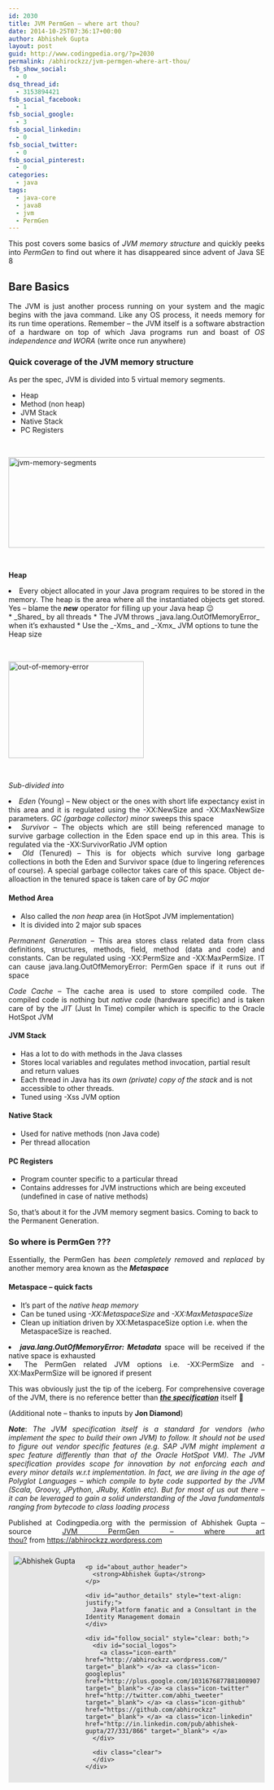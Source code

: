 ```yaml
---
id: 2030
title: JVM PermGen – where art thou?
date: 2014-10-25T07:36:17+00:00
author: Abhishek Gupta
layout: post
guid: http://www.codingpedia.org/?p=2030
permalink: /abhirockzz/jvm-permgen-where-art-thou/
fsb_show_social:
  - 0
dsq_thread_id:
  - 3153894421
fsb_social_facebook:
  - 1
fsb_social_google:
  - 3
fsb_social_linkedin:
  - 0
fsb_social_twitter:
  - 0
fsb_social_pinterest:
  - 0
categories:
  - java
tags:
  - java-core
  - java8
  - jvm
  - PermGen
---
```

<p style="text-align: justify;">
  This post covers some basics of <em>JVM memory structure </em>and quickly peeks into <em>PermGen</em> to find out where it has disappeared since advent of Java SE 8
</p>

## **Bare Basics**

<p style="text-align: justify;">
  The JVM is just another process running on your system and the magic begins with the java command. Like any OS process, it needs memory for its run time operations. Remember – the JVM itself is a software abstraction of a hardware on top of which Java programs run and boast of <em>OS independence and WORA</em> (write once run anywhere)<!--more-->
</p>

### **Quick coverage of the JVM memory structure**

As per the spec, JVM is divided into 5 virtual memory segments.

  * Heap
  * Method (non heap)
  * JVM Stack
  * Native Stack
  * PC Registers

&nbsp;

[<img class="aligncenter wp-image-847 size-full" src="http://abhirockzz.files.wordpress.com/2014/08/jvm-memory-segments1.jpg?w=960&h=269" alt="jvm-memory-segments" width="640" height="178" />](https://abhirockzz.files.wordpress.com/2014/08/jvm-memory-segments1.jpg)

&nbsp;

**Heap**

<li style="text-align: justify;">
  Every object allocated in your Java program requires to be stored in the memory. The heap is the area where all the instantiated objects get stored. Yes – blame the <em><strong>new</strong></em> operator for filling up your Java heap <span class="wp-smiley wp-emoji wp-emoji-wink" title=";-)">😉</span>
</li>
  * _Shared_ by all threads
  * The JVM throws _<span class="skimlinks-unlinked">java.lang.OutOfMemoryError</span>_ when it’s exhausted
  * Use the _-Xms_ and _-Xmx_ JVM options to tune the Heap size

&nbsp;

[<img class="aligncenter size-full wp-image-904" src="http://abhirockzz.files.wordpress.com/2014/09/out-of-memory-error.jpg?w=640" alt="out-of-memory-error" width="266" height="190" />](https://abhirockzz.files.wordpress.com/2014/09/out-of-memory-error.jpg)

&nbsp;

_Sub-divided into_

<li style="text-align: justify;">
  <em>Eden</em> (Young) – New object or the ones with short life expectancy exist in this area and it is regulated using the -XX:NewSize and -XX:MaxNewSize parameters. <em>GC (garbage collector) minor</em> sweeps this space
</li>
<li style="text-align: justify;">
  <em>Survivor</em> – The objects which are still being referenced manage to survive garbage collection in the Eden space end up in this area. This is regulated via the -XX:SurvivorRatio JVM option
</li>
<li style="text-align: justify;">
  <em>Old</em> (Tenured) – This is for objects which survive long garbage collections in both the Eden and Survivor space (due to lingering references of course). A special garbage collector takes care of this space. Object de-alloaction in the tenured space is taken care of by <em>GC major</em>
</li>

#### **Method Area**

  * Also called the _non heap_ area (in HotSpot JVM implementation)
  * It is divided into 2 major sub spaces

<p style="text-align: justify;">
  <em>Permanent</em> <em>Generation</em> – This area stores class related data from class definitions, structures, methods, field, method (data and code) and constants. Can be regulated using -XX:PermSize and -XX:MaxPermSize. IT can cause <span class="skimlinks-unlinked">java.lang.OutOfMemoryError</span>: PermGen space if it runs out if space
</p>

<p style="text-align: justify;">
  <em>Code</em> <em>Cache</em> – The cache area is used to store compiled code. The compiled code is nothing but <em>native</em> <em>code</em> (hardware specific) and is taken care of by the <em>JIT</em> (Just In Time) compiler which is specific to the Oracle HotSpot JVM
</p>

#### **JVM Stack**

  * Has a lot to do with methods in the Java classes
  * Stores local variables and regulates method invocation, partial result and return values
  * Each thread in Java has its _own (private) copy of the stack_ and is not accessible to other threads.
  * Tuned using -Xss JVM option

#### **Native** **Stack**

  * Used for native methods (non Java code)
  * Per thread allocation

#### **PC** **Registers**

  * Program counter specific to a particular thread
  * Contains addresses for JVM instructions which are being exceuted (undefined in case of native methods)

So, that’s about it for the JVM memory segment basics. Coming to back to the Permanent Generation.

### **So where is PermGen ???**

<p style="text-align: justify;">
  Essentially, the PermGen has <em>been completely remove</em>d and <em>replaced</em> by another memory area known as the <strong><em>Metaspace</em></strong>
</p>

#### **Metaspace – quick facts**

  * It’s part of the _native heap memory_
  * Can be tuned using _-XX:MetaspaceSize_ and _-XX:MaxMetaspaceSize_
  * Clean up initiation driven by XX:MetaspaceSize option i.e. when the MetaspaceSize is reached.
<li style="text-align: justify;">
  <strong><em><span class="skimlinks-unlinked">java.lang.OutOfMemoryError</span>: Metadata</em></strong> space will be received if the native space is exhausted
</li>
<li style="text-align: justify;">
  The PermGen related JVM options i.e. -XX:PermSize and -XX:MaxPermSize will be ignored if present
</li>

<p style="text-align: justify;">
  This was obviously just the tip of the iceberg. For comprehensive coverage of the JVM, there is no reference better than <a href="http://docs.oracle.com/javase/specs/jvms/se8/jvms8.pdf" target="_blank"><em><strong>the specification</strong></em></a> itself <span class="wp-smiley wp-emoji wp-emoji-smile" title=":-)">🙂</span>
</p>

(Additional note – thanks to inputs by **Jon Diamond**)

<p style="text-align: justify;">
  <em><strong>Note</strong></em>: <em>The JVM specification itself is a standard for vendors (who implement the spec to build their own JVM) to follow. It should not be used to figure out vendor specific features (e.g. SAP JVM might implement a spec feature differently than that of the Oracle HotSpot VM). The JVM specification provides scope for innovation by not enforcing each and every minor details w.r.t implementation. In fact, we are living in the age of Polyglot Languages – which compile to byte code supported by the JVM (Scala, Groovy, JPython, JRuby, Kotlin etc). But for most of us out there – it can be leveraged to gain a solid understanding of the Java fundamentals ranging from bytecode to class loading process</em>
</p>

<p class="note_normal" style="text-align: justify;">
  Published at Codingpedia.org with the permission of Abhishek Gupta – source <a title="https://abhirockzz.wordpress.com/2014/09/06/jvm-permgen-where-art-thou/" href="https://abhirockzz.wordpress.com/2014/09/06/jvm-permgen-where-art-thou/" target="_blank">JVM PermGen – where art thou?</a> from <a title="https://abhirockzz.wordpress.com" href="https://abhirockzz.wordpress.com" target="_blank">https://abhirockzz.wordpress.com</a>
</p>

<p style="text-align: justify;">
  <div id="about_author" style="background-color: #e6e6e6; padding: 10px;">
    <img id="author_portrait" style="float: left; margin-right: 20px;" src="http://2.gravatar.com/avatar/eb0d2c5bf9426d7718efc6f9b087efb5?s=96&d=identicon&r=G" alt="Abhishek Gupta" /> 
    
    <p id="about_author_header">
      <strong>Abhishek Gupta</strong>
    </p>
    
    <div id="author_details" style="text-align: justify;">
      Java Platform fanatic and a Consultant in the Identity Management domain
    </div>
    
    <div id="follow_social" style="clear: both;">
      <div id="social_logos">
        <a class="icon-earth" href="http://abhirockzz.wordpress.com/" target="_blank"> </a> <a class="icon-googleplus" href="http://plus.google.com/103167687788180890717/posts" target="_blank"> </a> <a class="icon-twitter" href="http://twitter.com/abhi_tweeter" target="_blank"> </a> <a class="icon-github" href="https://github.com/abhirockzz" target="_blank"> </a> <a class="icon-linkedin" href="http://in.linkedin.com/pub/abhishek-gupta/27/331/866" target="_blank"> </a>
      </div>
      
      <div class="clear">
      </div>
    </div>
  </div>
</p>
